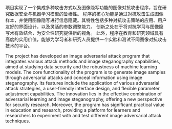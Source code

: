 项目实现了一个集成多种攻击方式以及图像隐写功能的图像对抗攻击程序，旨在研究数据安全与机器学习模型的鲁棒性。
程序的核心功能是通过对抗攻击生成图像样本，并使用图像隐写进行信息隐藏。其特性包括多种对抗攻击策略的应用、用户友好的界面设计，以及灵活的参数调整能力。
创新之处在于将对抗学习与图像隐写术有效结合，为安全性研究提供新的视角。
此外，程序在教育和研究领域具有高度的实用价值，能够为学习者和研究人员提供一个实验和测试不同图像对抗攻击技术的平台。

The project has developed an image adversarial attack program that integrates various attack methods and image steganography capabilities, aimed at studying data security and the robustness of machine learning models. 
The core functionality of the program is to generate image samples through adversarial attacks and conceal information using image steganography. 
Its features include the application of various adversarial attack strategies, a user-friendly interface design, and flexible parameter adjustment capabilities. 
The innovation lies in the effective combination of adversarial learning and image steganography, offering a new perspective for security research. 
Moreover, the program has significant practical value in education and research, providing a platform for learners and researchers to experiment with and test different image adversarial attack techniques.
